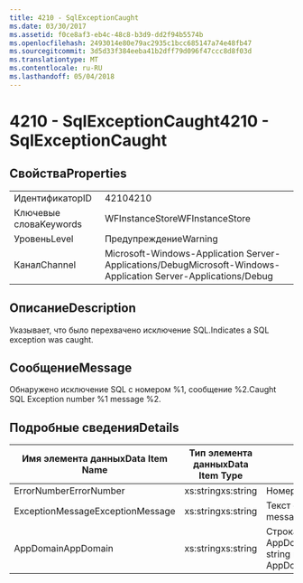 ```yaml
---
title: 4210 - SqlExceptionCaught
ms.date: 03/30/2017
ms.assetid: f0ce8af3-eb4c-48c8-b3d9-dd2f94b5574b
ms.openlocfilehash: 2493014e80e79ac2935c1bcc685147a74e48fb47
ms.sourcegitcommit: 3d5d33f384eeba41b2dff79d096f47ccc8d8f03d
ms.translationtype: MT
ms.contentlocale: ru-RU
ms.lasthandoff: 05/04/2018
---
```

# <a name="4210---sqlexceptioncaught"></a><span data-ttu-id="dbd00-102">4210 - SqlExceptionCaught</span><span class="sxs-lookup"><span data-stu-id="dbd00-102">4210 - SqlExceptionCaught</span></span>
## <a name="properties"></a><span data-ttu-id="dbd00-103">Свойства</span><span class="sxs-lookup"><span data-stu-id="dbd00-103">Properties</span></span>  
  
|||  
|-|-|  
|<span data-ttu-id="dbd00-104">Идентификатор</span><span class="sxs-lookup"><span data-stu-id="dbd00-104">ID</span></span>|<span data-ttu-id="dbd00-105">4210</span><span class="sxs-lookup"><span data-stu-id="dbd00-105">4210</span></span>|  
|<span data-ttu-id="dbd00-106">Ключевые слова</span><span class="sxs-lookup"><span data-stu-id="dbd00-106">Keywords</span></span>|<span data-ttu-id="dbd00-107">WFInstanceStore</span><span class="sxs-lookup"><span data-stu-id="dbd00-107">WFInstanceStore</span></span>|  
|<span data-ttu-id="dbd00-108">Уровень</span><span class="sxs-lookup"><span data-stu-id="dbd00-108">Level</span></span>|<span data-ttu-id="dbd00-109">Предупреждение</span><span class="sxs-lookup"><span data-stu-id="dbd00-109">Warning</span></span>|  
|<span data-ttu-id="dbd00-110">Канал</span><span class="sxs-lookup"><span data-stu-id="dbd00-110">Channel</span></span>|<span data-ttu-id="dbd00-111">Microsoft-Windows-Application Server-Applications/Debug</span><span class="sxs-lookup"><span data-stu-id="dbd00-111">Microsoft-Windows-Application Server-Applications/Debug</span></span>|  
  
## <a name="description"></a><span data-ttu-id="dbd00-112">Описание</span><span class="sxs-lookup"><span data-stu-id="dbd00-112">Description</span></span>  
 <span data-ttu-id="dbd00-113">Указывает, что было перехвачено исключение SQL.</span><span class="sxs-lookup"><span data-stu-id="dbd00-113">Indicates a SQL exception was caught.</span></span>  
  
## <a name="message"></a><span data-ttu-id="dbd00-114">Сообщение</span><span class="sxs-lookup"><span data-stu-id="dbd00-114">Message</span></span>  
 <span data-ttu-id="dbd00-115">Обнаружено исключение SQL с номером %1, сообщение %2.</span><span class="sxs-lookup"><span data-stu-id="dbd00-115">Caught SQL Exception number %1 message %2.</span></span>  
  
## <a name="details"></a><span data-ttu-id="dbd00-116">Подробные сведения</span><span class="sxs-lookup"><span data-stu-id="dbd00-116">Details</span></span>  
  
|<span data-ttu-id="dbd00-117">Имя элемента данных</span><span class="sxs-lookup"><span data-stu-id="dbd00-117">Data Item Name</span></span>|<span data-ttu-id="dbd00-118">Тип элемента данных</span><span class="sxs-lookup"><span data-stu-id="dbd00-118">Data Item Type</span></span>|<span data-ttu-id="dbd00-119">Описание</span><span class="sxs-lookup"><span data-stu-id="dbd00-119">Description</span></span>|  
|--------------------|--------------------|-----------------|  
|<span data-ttu-id="dbd00-120">ErrorNumber</span><span class="sxs-lookup"><span data-stu-id="dbd00-120">ErrorNumber</span></span>|<span data-ttu-id="dbd00-121">xs:string</span><span class="sxs-lookup"><span data-stu-id="dbd00-121">xs:string</span></span>|<span data-ttu-id="dbd00-122">Номер ошибки SQL.</span><span class="sxs-lookup"><span data-stu-id="dbd00-122">The SQL error number.</span></span>|  
|<span data-ttu-id="dbd00-123">ExceptionMessage</span><span class="sxs-lookup"><span data-stu-id="dbd00-123">ExceptionMessage</span></span>|<span data-ttu-id="dbd00-124">xs:string</span><span class="sxs-lookup"><span data-stu-id="dbd00-124">xs:string</span></span>|<span data-ttu-id="dbd00-125">Текст сообщения из исключения SQL.</span><span class="sxs-lookup"><span data-stu-id="dbd00-125">The message from the SQL exception.</span></span>|  
|<span data-ttu-id="dbd00-126">AppDomain</span><span class="sxs-lookup"><span data-stu-id="dbd00-126">AppDomain</span></span>|<span data-ttu-id="dbd00-127">xs:string</span><span class="sxs-lookup"><span data-stu-id="dbd00-127">xs:string</span></span>|<span data-ttu-id="dbd00-128">Строка, возвращаемая AppDomain.CurrentDomain.FriendlyName.</span><span class="sxs-lookup"><span data-stu-id="dbd00-128">The string returned by AppDomain.CurrentDomain.FriendlyName.</span></span>|

